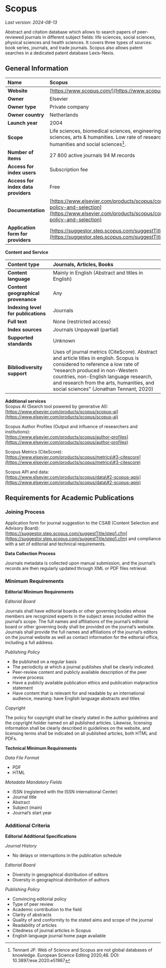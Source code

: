 # Scopus

*Last version: 2024-08-13*

Abstract and citation database which allows to search papers of peer-reviewed journals in different subject fields: life sciences, social sciences, physical sciences and health sciences. It covers three types of sources: book series, journals, and trade journals. Scopus also allows patent searches in a dedicated patent database Lexis-Nexis. 

## General Information

| Name | Scopus |
| :---- | :---- |
| **Website** | [https://www.scopus.com/](https://www.scopus.com/) |
| **Owner** | Elsevier |
| **Owner type** | Private company |
| **Owner country** | Netherlands |
| **Launch year** | 2004 |
| **Scope** | Life sciences, biomedical sciences, engineering, social sciences, arts & humanities. Low rate of research from arts, humanities and social sciences[^1]. |
| **Number of items** | 27 800 active journals  94 M records |
| **Access for index users** | Subscription fee |
| **Access for index data providers** | Free  |
| **Documentation** | [https://www.elsevier.com/products/scopus/content/content-policy-and-selection](https://www.elsevier.com/products/scopus/content/content-policy-and-selection) |
| **Application form for providers** | [https://suggestor.step.scopus.com/suggestTitle/step1.cfm](https://suggestor.step.scopus.com/suggestTitle/step1.cfm)  |

**Content and Service**

| Content type | Journals, Articles, Books |
| :---- | :---- |
| **Content language** | Mainly in English (Abstract and titles in English) |
| **Content geographical provenance** | Any |
| **Indexing level for publications** | Journals |
| **Full text** | None (restricted access) |
| **Index sources** | Journals Unpaywall (partial) |
| **Supported standards** | Unknown |
| **Bibliodiversity support** | Uses of journal metrics (CiteScore).  Abstract and article titles in english. Scopus is considered to reference a low rate of “research produced in non-Western countries, non-English language research, and research from the arts, humanities, and social sciences” (Jonathan Tennant, 2020\) |

**Additional services**  
Scopus AI (Search tool powered by generative AI):  
[https://www.elsevier.com/products/scopus/scopus-ai](https://www.elsevier.com/products/scopus/scopus-ai)

 Scopus Author Profiles (Output and influence of researchers and institutions):  
[https://www.elsevier.com/products/scopus/author-profiles](https://www.elsevier.com/products/scopus/author-profiles)

Scopus Metrics (CiteScore):  
[https://www.elsevier.com/products/scopus/metrics\#3-citescore](https://www.elsevier.com/products/scopus/metrics\#3-citescore)

Scopus API and data:   
[https://www.elsevier.com/products/scopus/data\#2-scopus-apis](https://www.elsevier.com/products/scopus/data\#2-scopus-apis) 

## Requirements for Academic Publications

### Joining Process

Application form for journal suggestion to the CSAB (Content Selection and Advisory Board):  
[https://suggestor.step.scopus.com/suggestTitle/step1.cfm](https://suggestor.step.scopus.com/suggestTitle/step1.cfm) and compliance with a set of editorial and technical requirements.

**Data Collection Process**

Journals metadata is collected upon manual submission, and the journal’s records are then regularly updated through XML or PDF files retrieval. 

### Minimum Requirements

**Editorial Minimum Requirements**

*Editorial Board*

Journals shall have editorial boards or other governing bodies whose members are recognized experts in the subject areas included within the journal’s scope. The full names and affiliations of the journal’s editorial board or other governing body shall be provided on the journal’s website.  
Journals shall provide the full names and affiliations of the journal’s editors on the journal website as well as contact information for the editorial office, including a full address.

*Publishing Policy*

* Be published on a regular basis  
* The periodicity at which a journal publishes shall be clearly indicated.  
* Peer-review content and publicly available description of the peer review process  
* Have a publicly available publication ethics and publication malpractice statement  
* Have content that is relevant for and readable by an international audience, meaning: have English language abstracts and titles

*Copyright*

The policy for copyright shall be clearly stated in the author guidelines and the copyright holder named on all published articles. Likewise, licensing information shall be clearly described in guidelines on the website, and licensing terms shall be indicated on all published articles, both HTML and PDFs.

**Technical Minimum Requirements**

*Data File Format* 

* PDF  
* HTML

*Metadata Mandatory Fields* 

* ISSN (registered with the ISSN international Center)  
* Journal title  
* Abstract   
* Subject (main)  
* Journal’s start year

### Additional Criteria

**Editorial Additional Specifications**

*Journal History* 

* No delays or interruptions in the publication schedule

*Editorial Board*

* Diversity in geographical distribution of editors   
* Diversity in geographical distribution of authors

*Publishing Policy*

* Convincing editorial policy   
* Type of peer review  
* Academic contribution to the field   
* Clarity of abstracts   
* Quality of and conformity to the stated aims and scope of the journal   
* Readability of articles  
* Citedness of journal articles in Scopus  
* English language journal home page available
  
[^1]:  Tennant JP. Web of Science and Scopus are not global databases of knowledge. European Science Editing 2020;46. DOI: 10.3897/ese.2020.e51987
